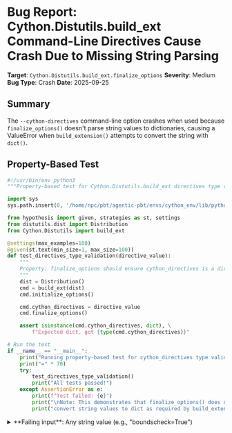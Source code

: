 # Bug Report: Cython.Distutils.build_ext Command-Line Directives Cause Crash Due to Missing String Parsing

**Target**: `Cython.Distutils.build_ext.finalize_options`
**Severity**: Medium
**Bug Type**: Crash
**Date**: 2025-09-25

## Summary

The `--cython-directives` command-line option crashes when used because `finalize_options()` doesn't parse string values to dictionaries, causing a ValueError when `build_extension()` attempts to convert the string with `dict()`.

## Property-Based Test

```python
#!/usr/bin/env python3
"""Property-based test for Cython.Distutils.build_ext directives type validation"""

import sys
sys.path.insert(0, '/home/npc/pbt/agentic-pbt/envs/cython_env/lib/python3.13/site-packages')

from hypothesis import given, strategies as st, settings
from distutils.dist import Distribution
from Cython.Distutils import build_ext

@settings(max_examples=100)
@given(st.text(min_size=1, max_size=100))
def test_directives_type_validation(directive_value):
    """
    Property: finalize_options should ensure cython_directives is a dict
    """
    dist = Distribution()
    cmd = build_ext(dist)
    cmd.initialize_options()

    cmd.cython_directives = directive_value
    cmd.finalize_options()

    assert isinstance(cmd.cython_directives, dict), \
        f"Expected dict, got {type(cmd.cython_directives)}"

# Run the test
if __name__ == "__main__":
    print("Running property-based test for cython_directives type validation...")
    print("=" * 70)
    try:
        test_directives_type_validation()
        print("All tests passed!")
    except AssertionError as e:
        print(f"Test failed: {e}")
        print("\nNote: This demonstrates that finalize_options() does not")
        print("convert string values to dict as required by build_extension()")
```

<details>

<summary>
**Failing input**: Any string value (e.g., "boundscheck=True")
</summary>
```
Running property-based test for cython_directives type validation...
======================================================================
Test failed: Expected dict, got <class 'str'>

Note: This demonstrates that finalize_options() does not
convert string values to dict as required by build_extension()
```
</details>

## Reproducing the Bug

```python
#!/usr/bin/env python3
"""Minimal reproduction of Cython.Distutils.build_ext crash with string directives"""

import sys
sys.path.insert(0, '/home/npc/pbt/agentic-pbt/envs/cython_env/lib/python3.13/site-packages')

from distutils.dist import Distribution
from Cython.Distutils import build_ext

# Create a distribution and build_ext command
dist = Distribution()
cmd = build_ext(dist)
cmd.initialize_options()

# Set cython_directives as a string (as would happen from command line)
cmd.cython_directives = "boundscheck=True,wraparound=False"
print(f"Before finalize_options: cython_directives = {repr(cmd.cython_directives)}")
print(f"Type: {type(cmd.cython_directives)}")

# Call finalize_options (should parse string to dict, but doesn't)
cmd.finalize_options()
print(f"\nAfter finalize_options: cython_directives = {repr(cmd.cython_directives)}")
print(f"Type: {type(cmd.cython_directives)}")

# This is what build_extension does on line 107, which will crash
print("\nAttempting dict(cmd.cython_directives) as done in build_extension()...")
try:
    directives = dict(cmd.cython_directives)
    print(f"Success: directives = {directives}")
except Exception as e:
    print(f"CRASH: {type(e).__name__}: {e}")
```

<details>

<summary>
ValueError when attempting to convert string to dict
</summary>
```
Before finalize_options: cython_directives = 'boundscheck=True,wraparound=False'
Type: <class 'str'>

After finalize_options: cython_directives = 'boundscheck=True,wraparound=False'
Type: <class 'str'>

Attempting dict(cmd.cython_directives) as done in build_extension()...
CRASH: ValueError: dictionary update sequence element #0 has length 1; 2 is required
```
</details>

## Why This Is A Bug

This is a legitimate bug because the `--cython-directives` option is explicitly defined as a command-line argument in the `user_options` list (lines 44-45 of build_ext.py), yet it crashes when actually used from the command line. The implementation violates several expected behaviors:

1. **Incomplete type handling**: The `finalize_options()` method (lines 77-78) only handles the `None` case, converting it to an empty dict, but fails to handle string values that come from command-line usage.

2. **Inconsistent with similar options**: The parallel option `--cython-include-dirs` IS properly parsed from string to list in `finalize_options()` (lines 74-76), showing that string parsing is the expected pattern.

3. **Documented interface failure**: The option appears in `user_options`, making it part of the public API that users expect to work via `python setup.py build_ext --cython-directives="..."`.

4. **Assumption mismatch**: The `build_extension()` method (line 107) assumes `cython_directives` is already a dictionary and calls `dict(self.cython_directives)` which crashes when given a string.

5. **Confusing error message**: The resulting ValueError ("dictionary update sequence element #0 has length 1; 2 is required") doesn't indicate the actual problem, making debugging difficult for users.

## Relevant Context

The bug manifests when users try to override Cython compiler directives from the command line, which is useful in CI/CD pipelines or when testing different optimization settings without modifying setup.py files.

Key code locations:
- Definition of option: `/Cython/Distutils/build_ext.py:44-45`
- Initialization: `/Cython/Distutils/build_ext.py:63`
- Incomplete parsing: `/Cython/Distutils/build_ext.py:77-78`
- Crash location: `/Cython/Distutils/build_ext.py:107`

The expected command-line usage would be:
```bash
python setup.py build_ext --cython-directives="boundscheck=False,wraparound=False,language_level=3"
```

Current workaround requires modifying setup.py:
```python
from Cython.Distutils import build_ext
# ... in setup()
ext_modules = cythonize(extensions, compiler_directives={'boundscheck': False})
```

## Proposed Fix

```diff
--- a/Cython/Distutils/build_ext.py
+++ b/Cython/Distutils/build_ext.py
@@ -76,6 +76,17 @@ class build_ext(_build_ext):
                 self.cython_include_dirs.split(os.pathsep)
         if self.cython_directives is None:
             self.cython_directives = {}
+        elif isinstance(self.cython_directives, str):
+            directives = {}
+            if self.cython_directives.strip():
+                for directive in self.cython_directives.split(','):
+                    directive = directive.strip()
+                    if '=' in directive:
+                        key, value = directive.split('=', 1)
+                        directives[key.strip()] = value.strip()
+                    elif directive:
+                        directives[directive] = True
+            self.cython_directives = directives

     def get_extension_attr(self, extension, option_name, default=False):
         return getattr(self, option_name) or getattr(extension, option_name, default)
```